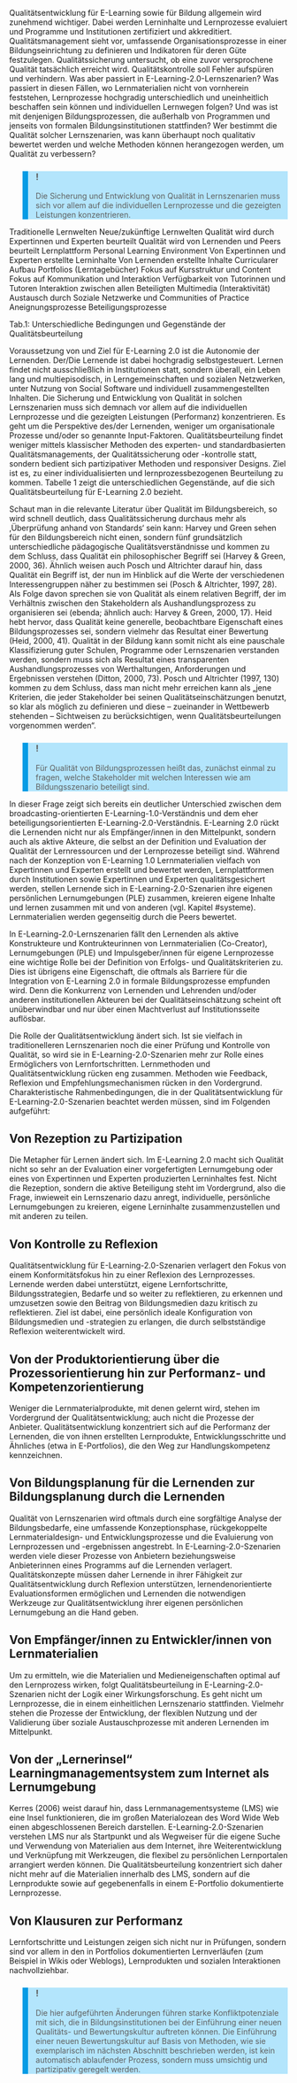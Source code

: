 Qualitätsentwicklung für E-Learning sowie für Bildung allgemein wird zunehmend wichtiger. Dabei werden Lerninhalte und Lernprozesse evaluiert und Programme und Institutionen zertifiziert und akkreditiert. Qualitätsmanagement sieht vor, umfassende Organisationsprozesse in einer Bildungseinrichtung zu definieren und Indikatoren für deren Güte festzulegen. Qualitätssicherung untersucht, ob eine zuvor versprochene Qualität tatsächlich erreicht wird. Qualitätskontrolle soll Fehler aufspüren und verhindern. Was aber passiert in E-Learning-2.0-Lernszenarien? Was passiert in diesen Fällen, wo Lernmaterialien nicht von vornherein feststehen, Lernprozesse hochgradig unterschiedlich und uneinheitlich beschaffen sein können und individuellen Lernwegen folgen? Und was ist mit denjenigen Bildungsprozessen, die außerhalb von Programmen und jenseits von formalen Bildungsinstitutionen stattfinden? Wer bestimmt die Qualität solcher Lernszenarien, was kann überhaupt noch qualitativ bewertet werden und welche Methoden können herangezogen werden, um Qualität zu verbessern?

<blockquote style="background: #B3E5FC; border-left: 10px solid #039BE5">

### !

Die Sicherung und Entwicklung von Qualität in Lernszenarien muss sich vor allem auf die individuellen Lernprozesse und die gezeigten Leistungen konzentrieren.

</blockquote>

Traditionelle Lernwelten Neue/zukünftige Lernwelten Qualität wird durch Expertinnen und Experten beurteilt Qualität wird von Lernenden und Peers beurteilt Lernplattform Personal Learning Environment Von Expertinnen und Experten erstellte Lerninhalte Von Lernenden erstellte Inhalte Curricularer Aufbau Portfolios (Lerntagebücher) Fokus auf Kursstruktur und Content Fokus auf Kommunikation und Interaktion Verfügbarkeit von Tutorinnen und Tutoren Interaktion zwischen allen Beteiligten Multimedia (Interaktivität) Austausch durch Soziale Netzwerke und Communities of Practice Aneignungsprozesse Beteiligungsprozesse

</blockquote>

Tab.1: Unterschiedliche Bedingungen und Gegenstände der Qualitätsbeurteilung

Voraussetzung von und Ziel für E-Learning 2.0 ist die Autonomie der Lernenden. Der/Die Lernende ist dabei hochgradig selbstgesteuert. Lernen findet nicht ausschließlich in Institutionen statt, sondern überall, ein Leben lang und multiepisodisch, in Lerngemeinschaften und sozialen Netzwerken, unter Nutzung von Social Software und individuell zusammengestellten Inhalten. Die Sicherung und Entwicklung von Qualität in solchen Lernszenarien muss sich demnach vor allem auf die individuellen Lernprozesse und die gezeigten Leistungen (Performanz) konzentrieren. Es geht um die Perspektive des/der Lernenden, weniger um organisationale Prozesse und/oder so genannte Input-Faktoren. Qualitätsbeurteilung findet weniger mittels klassischer Methoden des experten- und standardbasierten Qualitätsmanagements, der Qualitätssicherung oder -kontrolle statt, sondern bedient sich partizipativer Methoden und responsiver Designs. Ziel ist es, zu einer individualisierten und lernprozessbezogenen Beurteilung zu kommen. Tabelle 1 zeigt die unterschiedlichen Gegenstände, auf die sich Qualitätsbeurteilung für E-Learning 2.0 bezieht.

Schaut man in die relevante Literatur über Qualität im Bildungsbereich, so wird schnell deutlich, dass Qualitätssicherung durchaus mehr als ‚Überprüfung anhand von Standards‘ sein kann: Harvey und Green sehen für den Bildungsbereich nicht einen, sondern fünf grundsätzlich unterschiedliche pädagogische Qualitätsverständnisse und kommen zu dem Schluss, dass Qualität ein philosophischer Begriff sei (Harvey &amp; Green, 2000, 36). Ähnlich weisen auch Posch und Altrichter darauf hin, dass Qualität ein Begriff ist, der nun im Hinblick auf die Werte der verschiedenen Interessengruppen näher zu bestimmen sei (Posch &amp; Altrichter, 1997, 28). Als Folge davon sprechen sie von Qualität als einem relativen Begriff, der im Verhältnis zwischen den Stakeholdern als Aushandlungsprozess zu organisieren sei (ebenda; ähnlich auch: Harvey &amp; Green, 2000, 17). Heid hebt hervor, dass Qualität keine generelle, beobachtbare Eigenschaft eines Bildungsprozesses sei, sondern vielmehr das Resultat einer Bewertung (Heid, 2000, 41). Qualität in der Bildung kann somit nicht als eine pauschale Klassifizierung guter Schulen, Programme oder Lernszenarien verstanden werden, sondern muss sich als Resultat eines transparenten Aushandlungsprozesses von Werthaltungen, Anforderungen und Ergebnissen verstehen (Ditton, 2000, 73). Posch und Altrichter (1997, 130) kommen zu dem Schluss, dass man nicht mehr erreichen kann als „jene Kriterien, die jeder Stakeholder bei seinen Qualitätseinschätzungen benutzt, so klar als möglich zu definieren und diese – zueinander in Wettbewerb stehenden – Sichtweisen zu berücksichtigen, wenn Qualitätsbeurteilungen vorgenommen werden“.

<blockquote style="background: #B3E5FC; border-left: 10px solid #039BE5">

### !

Für Qualität von Bildungsprozessen heißt das, zunächst einmal zu fragen, welche Stakeholder mit welchen Interessen wie am Bildungsszenario beteiligt sind.

</blockquote>

In dieser Frage zeigt sich bereits ein deutlicher Unterschied zwischen dem broadcasting-orientierten E-Learning-1.0-Verständnis und dem eher beteiligungsorientierten E-Learning-2.0-Verständnis. E-Learning 2.0 rückt die Lernenden nicht nur als Empfänger/innen in den Mittelpunkt, sondern auch als aktive Akteure, die selbst an der Definition und Evaluation der Qualität der Lernressourcen und der Lernprozesse beteiligt sind. Während nach der Konzeption von E-Learning 1.0 Lernmaterialien vielfach von Expertinnen und Experten erstellt und bewertet werden, Lernplattformen durch Institutionen sowie Expertinnen und Experten qualitätsgesichert werden, stellen Lernende sich in E-Learning-2.0-Szenarien ihre eigenen persönlichen Lernumgebungen (PLE) zusammen, kreieren eigene Inhalte und lernen zusammen mit und von anderen (vgl. Kapitel #systeme). Lernmaterialien werden gegenseitig durch die Peers bewertet.

In E-Learning-2.0-Lernszenarien fällt den Lernenden als aktive Konstrukteure und Kontrukteurinnen von Lernmaterialien (Co-Creator), Lernumgebungen (PLE) und Impulsgeber/innen für eigene Lernprozesse eine wichtige Rolle bei der Definition von Erfolgs- und Qualitätskriterien zu. Dies ist übrigens eine Eigenschaft, die oftmals als Barriere für die Integration von E-Learning 2.0 in formale Bildungsprozesse empfunden wird. Denn die Konkurrenz von Lernenden und Lehrenden und/oder anderen institutionellen Akteuren bei der Qualitätseinschätzung scheint oft unüberwindbar und nur über einen Machtverlust auf Institutionsseite auflösbar.

Die Rolle der Qualitätsentwicklung ändert sich. Ist sie vielfach in traditionelleren Lernszenarien noch die einer Prüfung und Kontrolle von Qualität, so wird sie in E-Learning-2.0-Szenarien mehr zur Rolle eines Ermöglichers von Lernfortschritten. Lernmethoden und Qualitätsentwicklung rücken eng zusammen. Methoden wie Feedback, Reflexion und Empfehlungsmechanismen rücken in den Vordergrund. Charakteristische Rahmenbedingungen, die in der Qualitätsentwicklung für E-Learning-2.0-Szenarien beachtet werden müssen, sind im Folgenden aufgeführt:

## Von Rezeption zu Partizipation

Die Metapher für Lernen ändert sich. Im E-Learning 2.0 macht sich Qualität nicht so sehr an der Evaluation einer vorgefertigten Lernumgebung oder eines von Expertinnen und Experten produzierten Lerninhaltes fest. Nicht die Rezeption, sondern die aktive Beteiligung steht im Vordergrund, also die Frage, inwieweit ein Lernszenario dazu anregt, individuelle, persönliche Lernumgebungen zu kreieren, eigene Lerninhalte zusammenzustellen und mit anderen zu teilen.

## Von Kontrolle zu Reflexion

Qualitätsentwicklung für E-Learning-2.0-Szenarien verlagert den Fokus von einem Konformitätsfokus hin zu einer Reflexion des Lernprozesses. Lernende werden dabei unterstützt, eigene Lernfortschritte, Bildungsstrategien, Bedarfe und so weiter zu reflektieren, zu erkennen und umzusetzen sowie den Beitrag von Bildungsmedien dazu kritisch zu reflektieren. Ziel ist dabei, eine persönlich ideale Konfiguration von Bildungsmedien und -strategien zu erlangen, die durch selbstständige Reflexion weiterentwickelt wird.

## Von der Produktorientierung über die Prozessorientierung hin zur Performanz- und Kompetenzorientierung

Weniger die Lernmaterialprodukte, mit denen gelernt wird, stehen im Vordergrund der Qualitätsentwicklung; auch nicht die Prozesse der Anbieter. Qualitätsentwicklung konzentriert sich auf die Performanz der Lernenden, die von ihnen erstellten Lernprodukte, Entwicklungsschritte und Ähnliches (etwa in E-Portfolios), die den Weg zur Handlungskompetenz kennzeichnen.

## Von Bildungsplanung für die Lernenden zur Bildungsplanung durch die Lernenden

Qualität von Lernszenarien wird oftmals durch eine sorgfältige Analyse der Bildungsbedarfe, eine umfassende Konzeptionsphase, rückgekoppelte Lernmaterialdesign- und Entwicklungsprozesse und die Evaluierung von Lernprozessen und -ergebnissen angestrebt. In E-Learning-2.0-Szenarien werden viele dieser Prozesse von Anbietern beziehungsweise Anbieterinnen eines Programms auf die Lernenden verlagert. Qualitätskonzepte müssen daher Lernende in ihrer Fähigkeit zur Qualitätsentwicklung durch Reflexion unterstützen, lernendenorientierte Evaluationsformen ermöglichen und Lernenden die notwendigen Werkzeuge zur Qualitätsentwicklung ihrer eigenen persönlichen Lernumgebung an die Hand geben.

## Von Empfänger/innen zu Entwickler/innen von Lernmaterialien

Um zu ermitteln, wie die Materialien und Medieneigenschaften optimal auf den Lernprozess wirken, folgt Qualitätsbeurteilung in E-Learning-2.0-Szenarien nicht der Logik einer Wirkungsforschung. Es geht nicht um Lernprozesse, die in einem einheitlichen Lernszenario stattfinden. Vielmehr stehen die Prozesse der Entwicklung, der flexiblen Nutzung und der Validierung über soziale Austauschprozesse mit anderen Lernenden im Mittelpunkt.

## Von der „Lernerinsel“ Learningmanagementsystem zum Internet als Lernumgebung

Kerres (2006) weist darauf hin, dass Lernmanagementsysteme (LMS) wie eine Insel funktionieren, die im großen Materialozean des Word Wide Web einen abgeschlossenen Bereich darstellen. E-Learning-2.0-Szenarien verstehen LMS nur als Startpunkt und als Wegweiser für die eigene Suche und Verwendung von Materialien aus dem Internet, ihre Weiterentwicklung und Verknüpfung mit Werkzeugen, die flexibel zu persönlichen Lernportalen arrangiert werden können. Die Qualitätsbeurteilung konzentriert sich daher nicht mehr auf die Materialien innerhalb des LMS, sondern auf die Lernprodukte sowie auf gegebenenfalls in einem E-Portfolio dokumentierte Lernprozesse.

## Von Klausuren zur Performanz

Lernfortschritte und Leistungen zeigen sich nicht nur in Prüfungen, sondern sind vor allem in den in Portfolios dokumentierten Lernverläufen (zum Beispiel in Wikis oder Weblogs), Lernprodukten und sozialen Interaktionen nachvollziehbar.

<blockquote style="background: #B3E5FC; border-left: 10px solid #039BE5">

### !

Die hier aufgeführten Änderungen führen starke Konfliktpotenziale mit sich, die in Bildungsinstitutionen bei der Einführung einer neuen Qualitäts- und Bewertungskultur auftreten können. Die Einführung einer neuen Bewertungskultur auf Basis von Methoden, wie sie exemplarisch im nächsten Abschnitt beschrieben werden, ist kein automatisch ablaufender Prozess, sondern muss umsichtig und partizipativ geregelt werden.

</blockquote>
